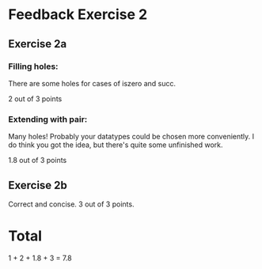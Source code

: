 
# Feedback Exercise 2

## Exercise 2a

### Filling holes:

There are some holes for cases of iszero and succ.

2 out of 3 points

### Extending with pair:

Many holes! Probably your datatypes could be chosen more conveniently.
I do think you got the idea, but there's quite some unfinished work.

1.8 out of 3 points

## Exercise 2b

Correct and concise. 3 out of 3 points.

# Total

1 + 2 + 1.8 + 3 = 7.8
